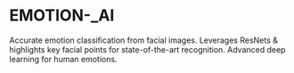 # EMOTION-_AI
Accurate emotion classification from facial images. Leverages ResNets &amp; highlights key facial points for state-of-the-art recognition. Advanced deep learning for human emotions.
